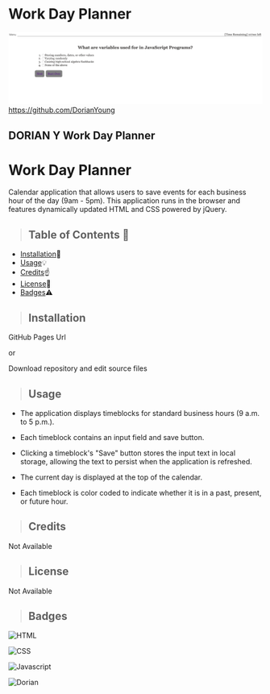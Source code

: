 
# Work Day Planner




![Dorian Young](https://github.com/DorianYoung/Code_Quiz/blob/master/Assets/Images/CodeQuizScreenshot.jpg?raw=true)
https://github.com/DorianYoung

<h2>DORIAN Y Work Day Planner</h2>

# Work Day Planner
Calendar application that allows users to save events for each business hour of the day (9am - 5pm). This application runs in the browser and features dynamically updated HTML and CSS powered by jQuery.


>  ## **Table of Contents** :notebook:


* [Installation](#Installation):wrench:
* [Usage](#Usage):bulb:
* [Credits](#Credits):point_up:
* [License](#License):lock_with_ink_pen:
* [Badges](#Badges):warning:



> ## Installation

GitHub Pages Url

or

Download repository and edit source files


> ## Usage

- The application displays timeblocks for standard business hours (9 a.m. to 5 p.m.).


- Each timeblock contains an input field and save button.


- Clicking a timeblock's "Save" button stores the input text in local storage, allowing the text to persist when the application is refreshed.


- The current day is displayed at the top of the calendar.


- Each timeblock is color coded to indicate whether it is in a past, present, or future hour.

> ## Credits

Not Available



> ## License

Not Available



> ## Badges

![HTML](https://img.shields.io/badge/HTML-38%25-red)

![CSS](https://img.shields.io/badge/CSS-14%25-purple)

![Javascript](https://img.shields.io/badge/Javascript-48%25-yellow)

![Dorian](https://img.shields.io/badge/Dorian-100%25-green)

